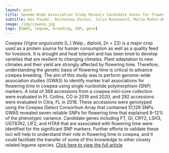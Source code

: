 ```yaml
---
layout: post
title: Genome-Wide Association Study Reveals Candidate Genes for Flowering Time in Cowpea (Vigna unguiculata [L.] Walp.)
subtitle: Dev Paudel, Rocheteau Dareus, Julia Rosenwald, María Muñoz-Amatriaín, and Esteban F. Rios
image: /img/cowpea.jpg
tags: [GWAS, legume, breeding, SNP, gene]
---
```


Cowpea (*Vigna unguiculata* [L.] Walp., diploid, 2n = 22) is a major crop used as a protein source for human consumption as well as a quality feed for livestock. It is drought and heat tolerant and has been bred to develop varieties that are resilient to changing climates. Plant adaptation to new climates and their yield are strongly affected by flowering time. Therefore, understanding the genetic basis of flowering time is critical to advance cowpea breeding. The aim of this study was to perform genome-wide association studies (GWAS) to identify marker trait associations for flowering time in cowpea using single nucleotide polymorphism (SNP) markers. A total of 368 accessions from a cowpea mini-core collection were evaluated in Ft. Collins, CO in 2019 and 2020, and 292 accessions were evaluated in Citra, FL in 2018. These accessions were genotyped using the Cowpea iSelect Consortium Array that contained 51,128 SNPs. GWAS revealed seven reliable SNPs for flowering time that explained 8–12% of the phenotypic variance. Candidate genes including FT, GI, CRY2, LSH3, UGT87A2, LIF2, and HTA9 that are associated with flowering time were identified for the significant SNP markers. Further efforts to validate these loci will help to understand their role in flowering time in cowpea, and it could facilitate the transfer of some of this knowledge to other closely related legume species.
[Click here to view the full article](https://www.frontiersin.org/articles/10.3389/fgene.2021.667038/full)

